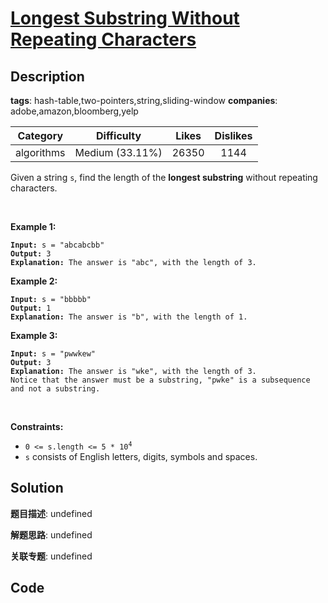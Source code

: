 # [Longest Substring Without Repeating Characters](https://leetcode.com/problems/longest-substring-without-repeating-characters/description/)

## Description

**tags**: hash-table,two-pointers,string,sliding-window
**companies**: adobe,amazon,bloomberg,yelp

| Category | Difficulty | Likes | Dislikes |
| :------: | :--------: | :---: | :------: |
| algorithms | Medium (33.11%) | 26350 | 1144 |

<p>Given a string <code>s</code>, find the length of the <strong>longest substring</strong> without repeating characters.</p>

<p>&nbsp;</p>
<p><strong>Example 1:</strong></p>

<pre><code><strong>Input:</strong> s = &quot;abcabcbb&quot;
<strong>Output:</strong> 3
<strong>Explanation:</strong> The answer is &quot;abc&quot;, with the length of 3.</code></pre>

<p><strong>Example 2:</strong></p>

<pre><code><strong>Input:</strong> s = &quot;bbbbb&quot;
<strong>Output:</strong> 1
<strong>Explanation:</strong> The answer is &quot;b&quot;, with the length of 1.</code></pre>

<p><strong>Example 3:</strong></p>

<pre><code><strong>Input:</strong> s = &quot;pwwkew&quot;
<strong>Output:</strong> 3
<strong>Explanation:</strong> The answer is &quot;wke&quot;, with the length of 3.
Notice that the answer must be a substring, &quot;pwke&quot; is a subsequence and not a substring.</code></pre>

<p>&nbsp;</p>
<p><strong>Constraints:</strong></p>

<ul>
	<li><code>0 &lt;= s.length &lt;= 5 * 10<sup>4</sup></code></li>
	<li><code>s</code> consists of English letters, digits, symbols and spaces.</li>
</ul>



## Solution

**题目描述**: undefined

**解题思路**: undefined

**关联专题**: undefined

## Code